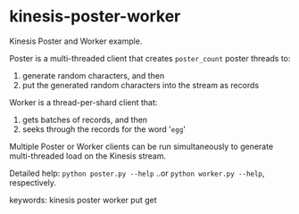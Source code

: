 kinesis-poster-worker
=====================

Kinesis Poster and Worker example.  

Poster is a multi-threaded client that creates ```poster_count``` poster 
threads to: 
 1. generate random characters, and then
 2. put the generated random characters into the stream as records

Worker is a thread-per-shard client that:  
 1. gets batches of records, and then
 2. seeks through the records for the word '```egg```'

Multiple Poster or Worker clients can be run simultaneously to generate 
multi-threaded load on the Kinesis stream. 

Detailed help: ```python poster.py --help``` ..or  ```python worker.py --help```, respectively.  

keywords: kinesis poster worker put get